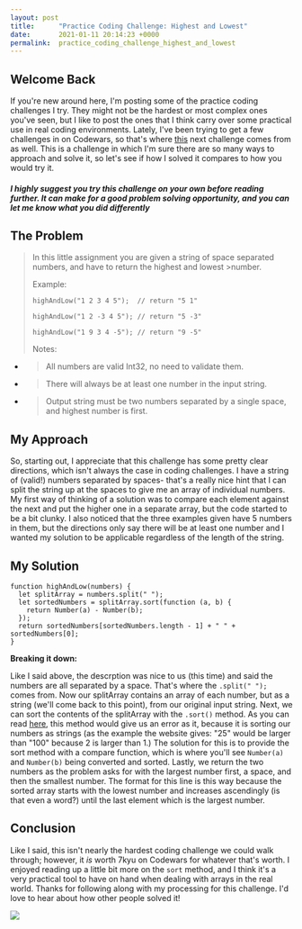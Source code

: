 ```yaml
---
layout: post
title:      "Practice Coding Challenge: Highest and Lowest"
date:       2021-01-11 20:14:23 +0000
permalink:  practice_coding_challenge_highest_and_lowest
---
```



## Welcome Back
If you're new around here, I'm posting some of the practice coding challenges I try. They might not be the hardest or most complex ones you've seen, but I like to post the ones that I think carry over some practical use in real coding environments. Lately, I've been trying to get a few challenges in on Codewars, so that's where [this](https://www.codewars.com/kata/554b4ac871d6813a03000035/train/javascript) next challenge comes from as well. This is a challenge in which I'm sure there are so many ways to approach and solve it, so let's see if how I solved it compares to how you would try it.

#### ***I highly suggest you try this challenge on your own before reading further. It can make for a good problem solving opportunity, and you can let me know what you did differently***

## The Problem
>In this little assignment you are given a string of space separated numbers, and have to return the highest and lowest >number.
>
>Example:
>
>`highAndLow("1 2 3 4 5");  // return "5 1"`
>
>`highAndLow("1 2 -3 4 5"); // return "5 -3"`
>
>`highAndLow("1 9 3 4 -5"); // return "9 -5"`
>
>Notes:
>
* >All numbers are valid Int32, no need to validate them.
* >There will always be at least one number in the input string.
* >Output string must be two numbers separated by a single space, and highest number is first.

## My Approach
So, starting out, I appreciate that this challenge has some pretty clear directions, which isn't always the case in coding challenges. I have a string of (valid!) numbers separated by spaces- that's a really nice hint that I can split the string up at the spaces to give me an array of individual numbers. My first way of thinking of a solution was to compare each element against the next and put the higher one in a separate array, but the code started to be a bit clunky. I also noticed that the three examples given have 5 numbers in them, but the directions only say there will be at least one number and I wanted my solution to be applicable regardless of the length of the string.

## My Solution
```
function highAndLow(numbers) {
  let splitArray = numbers.split(" ");
  let sortedNumbers = splitArray.sort(function (a, b) {
    return Number(a) - Number(b);
  });
  return sortedNumbers[sortedNumbers.length - 1] + " " + sortedNumbers[0];
}
```
**Breaking it down:**

Like I said above, the descrption was nice to us (this time) and said the numbers are all separated by a space. That's where the `.split(" ");` comes from. Now our splitArray contains an array of each number, but as a string (we'll come back to this point), from our original input string. Next, we can sort the contents of the splitArray with the `.sort()` method. As you can read [here](https://www.w3schools.com/jsref/jsref_sort.asp), this method would give us an error as it, because it is sorting our numbers as strings (as the example the website gives: "25" would be larger than "100" because 2 is larger than 1.) The solution for this is to provide the sort method with a compare function, which is where you'll see `Number(a)` and `Number(b)` being converted and sorted. Lastly, we return the two numbers as the problem asks for with the largest number first, a space, and then the smallest number. The format for this line is this way because the sorted array starts with the lowest number and increases ascendingly (is that even a word?) until the last element which is the largest number.

## Conclusion
Like I said, this isn't nearly the hardest coding challenge we could walk through; however, it *is* worth 7kyu on Codewars for whatever that's worth. I enjoyed reading up a little bit more on the `sort` method, and I think it's a very practical tool to have on hand when dealing with arrays in the real world. Thanks for following along with my processing for this challenge. I'd love to hear about how other people solved it!

![](https://media.giphy.com/media/QEIC6GZIEGStO/giphy.gif)
